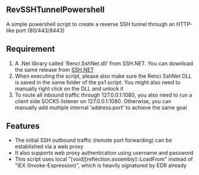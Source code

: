 ## RevSSHTunnelPowershell
A simple powershell script to create a reverse SSH tunnel through an HTTP-like port (80/443/8443)

## Requirement
1. A .Net library called 'Renci.SshNet.dll' from SSH.NET. You can download the same release from [SSH.NET](https://github.com/sshnet/SSH.NET/)
2. When executing the script, please also make sure the Renci SshNet DLL is saved in the same folder of the ps1 script. You might also need to manually right click on the DLL and unlock it
3. To route all inbound traffic through 127.0.0.1:1080, you also need to run a client side SOCK5 listener on 127.0.0.1:1080. Otherwise, you can manually add multiple internal 'address:port' to achieve the same goal

## Features
- The initial SSH outbound traffic (remote port forwarding) can be established via a web proxy 
- It also supports web proxy authentication using username and password
- This script uses local "[void][reflection.assembly]::LoadFrom" instead of "IEX (Invoke-Expression)", which is heavily signatured by EDR already
